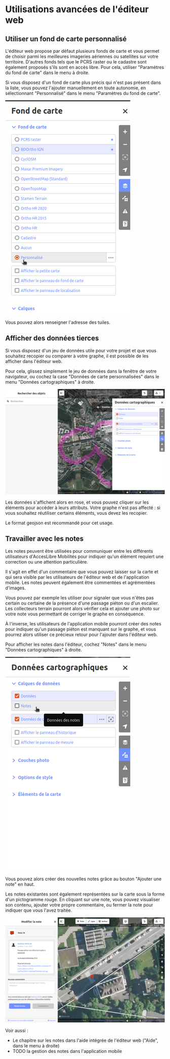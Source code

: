 # Utilisations avancées de l'éditeur web

## Utiliser un fond de carte personnalisé

L'éditeur web propose par défaut plusieurs fonds de carte et vous permet de choisir parmi les meilleures imageries aériennes ou satellites sur votre territoire. D'autres fonds tels que le PCRS raster ou le cadastre sont également proposés s'ils sont en accès libre. Pour cela, utiliser "Paramètres du fond de carte" dans le menu à droite.

Si vous disposez d'un fond de carte plus précis qui n'est pas présent dans la liste, vous pouvez l'ajouter manuellement en toute autonomie, en sélectionnant "Personnalisé" dans le menu "Paramètres du fond de carte".

![Capture d'écran de l'éditeur web](../../img/yukaidi_custom-background.png)

Vous pouvez alors renseigner l'adresse des tuiles.

## Afficher des données tierces

Si vous disposez d'un jeu de données utile pour votre projet et que vous souhaitez recopier ou comparer à votre graphe, il est possible de les afficher dans l'éditeur web.

Pour cela, glissez simplement le jeu de données dans la fenêtre de votre navigateur, ou cochez la case "Données de carte personnalisées" dans le menu "Données cartographiques" à droite.

![Capture d'écran de l'éditeur web](../../img/yukaidi_custom-geojson.png)

Les données s'affichent alors en rose, et vous pouvez cliquer sur les éléments pour accéder à leurs attributs. Votre graphe n'est pas affecté : si vous souhaitez réutiliser certains éléments, vous devez les recopier.

Le format geojson est recommandé pour cet usage.

## Travailler avec les notes

Les notes peuvent être utilisées pour communiquer entre les différents utilisateurs d'AccesLibre Mobilités pour indiquer qu'un élément requiert une correction ou une attention particulière.

Il s'agit en effet d'un commentaire que vous pouvez laisser sur la carte et qui sera visible par les utilisateurs de l'éditeur web et de l'application mobile. Les notes peuvent également être commentées et agrémentées d'images.

Vous pouvez par exemple les utiliser pour signaler que vous n'êtes pas certain ou certaine de la présence d'une passage piéton ou d'un escalier. Les collecteurs terrain pourront alors vérifier cela et ajouter une photo sur votre note vous permettant de corriger le graphe en conséquence.

À l'inverse, les utilisateurs de l'application mobile pourront créer des notes pour indiquer qu'un passage piéton est manquant sur le graphe, et vous pourrez alors utiliser ce précieux retour pour l'ajouter dans l'éditeur web.

Pour afficher les notes dans l'éditeur, cochez "Notes" dans le menu "Données cartographiques" à droite.

![Capture d'écran de l'éditeur web](../../img/yukaidi_add-notes.png)

Vous pouvez alors créer des nouvelles notes grâce au bouton "Ajouter une note" en haut.

Les notes existantes sont également représentées sur la carte sous la forme d'un pictogramme rouge. En cliquant sur une note, vous pouvez visualiser son contenu, ajouter votre propre commentaire, ou fermer la note pour indiquer que vous l'avez traitée.

![Capture d'écran de l'éditeur web](../../img/yukaidi_edit-note.png)

Voir aussi :

* Le chapitre sur les notes dans l'aide intégrée de l'éditeur web ("Aide", dans le menu à droite)
* TODO la gestion des notes dans l'application mobile